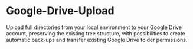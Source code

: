 # Google-Drive-Upload
Upload full directories from your local environment to your Google Drive account, preserving the existing tree structure, with possibilities to create automatic back-ups and transfer existing Google Drive folder permissions.
